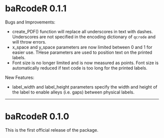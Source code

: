 # baRcodeR 0.1.1

Bugs and Improvements: 

- create_PDF() function will replace all underscores in text with dashes. Underscores are not specified in the encoding dictionary of `qcrode` and will throw errors.
- x_space and y_space parameters are now limited between 0 and 1 for easier use. THese parameters are used to position text on the printed labels.
- Font size is no longer limited and is now measured as points. Font size is automatically reduced if text code is too long for the printed labels.

New Features:

- label_width and label_height parameters specify the width and height of the label to enable alleys (i.e. gaps) between physical labels.


-----------------


# baRcodeR 0.1.0

This is the first official release of the package.